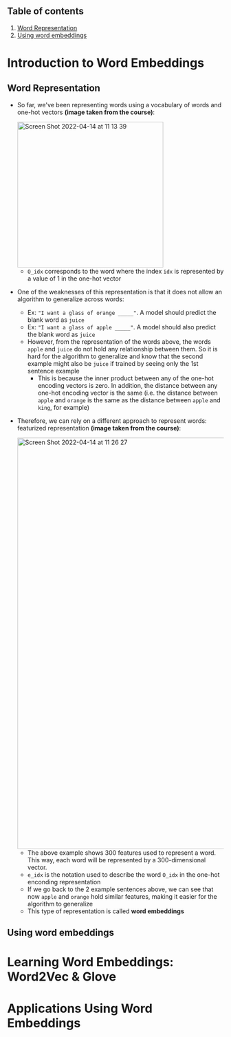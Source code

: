 ## Table of contents
1. [Word Representation](#word_representation)
2. [Using word embeddings](#using_word_embeddings)


# Introduction to Word Embeddings
## Word Representation <a name="word_representation"></a>
- So far, we've been representing words using a vocabulary of words and one-hot vectors **(image taken from the course)**:

  <img width="339" alt="Screen Shot 2022-04-14 at 11 13 39" src="https://user-images.githubusercontent.com/36196866/163409106-132d617e-aff4-47fe-8c60-49ff37263745.png">
  
  - `O_idx` corresponds to the word where the index `idx` is represented by a value of 1 in the one-hot vector
- One of the weaknesses of this representation is that it does not allow an algorithm to generalize across words:
  - Ex: `"I want a glass of orange _____"`. A model should predict the blank word as `juice`
  - Ex: `"I want a glass of apple _____"`. A model should also predict the blank word as `juice`
  - However, from the representation of the words above, the words `apple` and `juice` do not hold any relationship between them. So it is hard for the algorithm to generalize and know that the second example might also be `juice` if trained by seeing only the 1st sentence example
    - This is because the inner product between any of the one-hot encoding vectors is zero. In addition, the distance between any one-hot encoding vector is the same (i.e. the distance between `apple` and `orange` is the same as the distance between `apple` and `king`, for example)

- Therefore, we can rely on a different approach to represent words: featurized representation **(image taken from the course)**:

  <img width="957" alt="Screen Shot 2022-04-14 at 11 26 27" src="https://user-images.githubusercontent.com/36196866/163411429-8509ce0a-672e-4715-b221-630899fb9eda.png">

  - The above example shows 300 features used to represent a word. This way, each word will be represented by a 300-dimensional vector.
  - `e_idx` is the notation used to describe the word `O_idx` in the one-hot enconding representation
  - If we go back to the 2 example sentences above, we can see that now `apple` and `orange` hold similar features, making it easier for the algorithm to generalize
  - This type of representation is called **word embeddings**


## Using word embeddings <a name="using_word_embeddings"></a>


# Learning Word Embeddings: Word2Vec & Glove


# Applications Using Word Embeddings
